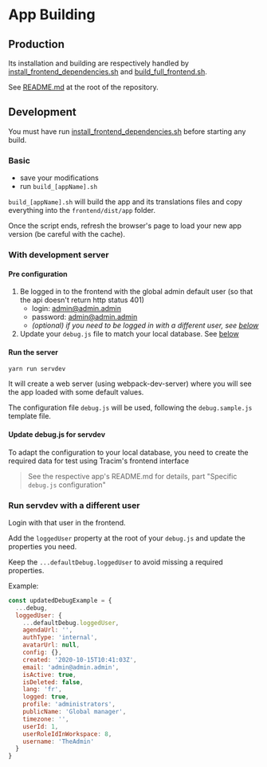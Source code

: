 App Building
============

## Production

Its installation and building are respectively handled by [install_frontend_dependencies.sh](../../install_frontend_dependencies.sh) and [build_full_frontend.sh](../../build_full_frontend.sh).

See [README.md](../../README.md) at the root of the repository.

## Development

You must have run [install_frontend_dependencies.sh](../../install_frontend_dependencies.sh) before starting any build.

### Basic
- save your modifications
- run `build_[appName].sh`

`build_[appName].sh` will build the app and its translations files and copy everything into the `frontend/dist/app` folder.

Once the script ends, refresh the browser's page to load your new app version (be careful with the cache).

### With development server

#### Pre configuration

1. Be logged in to the frontend with the global admin default user (so that the api doesn't return http status 401)
    - login: admin@admin.admin
    - password: admin@admin.admin
    - _(optional) if you need to be logged in with a different user, see [below](#run-servdev-with-a-different-user)_
2. Update your `debug.js` file to match your local database. See [below](#update-debugjs-for-servdev)

#### Run the server

    yarn run servdev

It will create a web server (using webpack-dev-server) where you will see the app loaded with some default values.

The configuration file `debug.js` will be used, following the `debug.sample.js` template file.

#### Update debug.js for servdev

To adapt the configuration to your local database, you need to create the required data for test using Tracim's frontend interface
> See the respective app's README.md for details, part "Specific `debug.js` configuration"

### Run servdev with a different user

Login with that user in the frontend.

Add the `loggedUser` property at the root of your `debug.js` and update the properties you need.

Keep the `...defaultDebug.loggedUser` to avoid missing a required properties.

Example:
```js
const updatedDebugExample = {
  ...debug,
  loggedUser: {
    ...defaultDebug.loggedUser,
    agendaUrl: '',
    authType: 'internal',
    avatarUrl: null,
    config: {},
    created: '2020-10-15T10:41:03Z',
    email: 'admin@admin.admin',
    isActive: true,
    isDeleted: false,
    lang: 'fr',
    logged: true,
    profile: 'administrators',
    publicName: 'Global manager',
    timezone: '',
    userId: 1,
    userRoleIdInWorkspace: 8,
    username: 'TheAdmin'
  }
}
```
